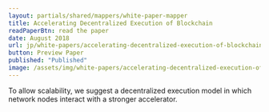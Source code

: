 ```yaml
---
layout: partials/shared/mappers/white-paper-mapper
title: Accelerating Decentralized Execution of Blockchain
readPaperBtn: read the paper
date: August 2018
url: jp/white-papers/accelerating-decentralized-execution-of-blockchain
button: Preview Paper
published: "Published"
image: /assets/img/white-papers/accelerating-decentralized-execution-of-blockchain.png
---
```


To allow scalability, we suggest a decentralized execution model in which network nodes interact with a stronger accelerator.
